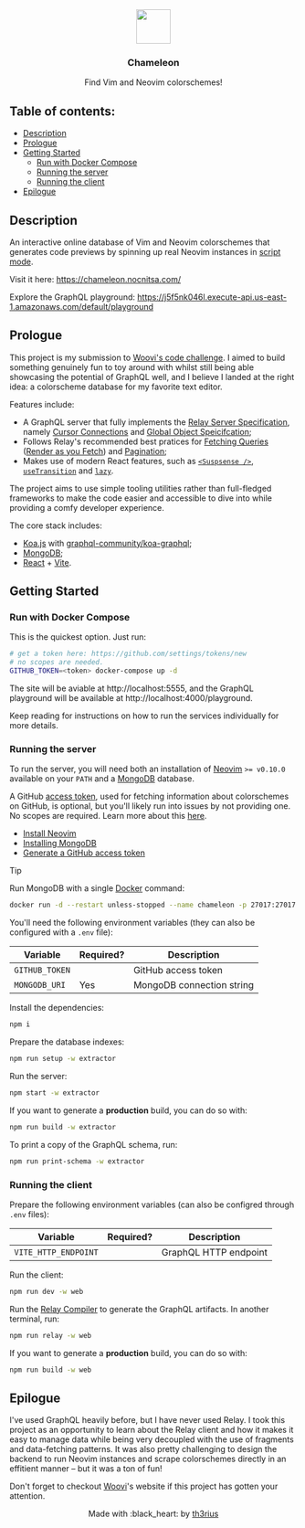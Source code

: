 <div align="center">
    <a href="https://chameleon.nocnitsa.com/" target"_blank"><img src="https://chameleon.nocnitsa.com/vim.svg" width="60" /></a>
    <h3>Chameleon</h3>
    <p>Find Vim and Neovim colorschemes!</p>
</div>

## Table of contents:

- [Description](#description)
- [Prologue](#prologue)
- [Getting Started](#getting-started)
  - [Run with Docker Compose](#run-with-docker-compose)
  - [Running the server](#running-the-server)
  - [Running the client](#running-the-client)
- [Epilogue](#epilogue)

## Description

An interactive online database of Vim and Neovim colorschemes that generates code previews by spinning up real Neovim instances in [script mode](https://neovim.io/doc/user/starting.html#silent-mode).

Visit it here: https://chameleon.nocnitsa.com/

Explore the GraphQL playground: https://j5f5nk046l.execute-api.us-east-1.amazonaws.com/default/playground

## Prologue

This project is my submission to [Woovi's code challenge](https://woovi.com/jobs/challenges/software-engineer/). I aimed to build something genuinely fun to toy around with whilst still being able showcasing the potential of GraphQL well, and I believe I landed at the right idea: a colorscheme database for my favorite text editor.

Features include:

- A GraphQL server that fully implements the [Relay Server Specification](https://relay.dev/docs/guides/graphql-server-specification/), namely [Cursor Connections](https://relay.dev/graphql/connections.htm) and [Global Object Speicifcation](https://relay.dev/docs/guides/graphql-server-specification/);
- Follows Relay's recommended best pratices for [Fetching Queries](https://relay.dev/docs/guided-tour/rendering/queries/) ([Render as you Fetch](https://relay.dev/docs/guided-tour/rendering/queries/#render-as-you-fetch)) and [Pagination](https://relay.dev/docs/guided-tour/list-data/pagination/);
- Makes use of modern React features, such as [`<Suspsense />`](https://react.dev/reference/react/Suspense), [`useTransition`](https://react.dev/reference/react/useTransition) and [`lazy`](https://react.dev/reference/react/lazy).

The project aims to use simple tooling utilities rather than full-fledged frameworks to make the code easier and accessible to dive into while providing a comfy developer experience.

The core stack includes:

- [Koa.js](https://koajs.com/) with [graphql-community/koa-graphql](https://github.com/graphql-community/koa-graphql);
- [MongoDB](https://www.mongodb.com/);
- [React](https://react.dev/) + [Vite](https://vitejs.dev/).

## Getting Started

### Run with Docker Compose

This is the quickest option. Just run:

```sh
# get a token here: https://github.com/settings/tokens/new
# no scopes are needed.
GITHUB_TOKEN=<token> docker-compose up -d
```

The site will be aviable at http://localhost:5555,
and the GraphQL playground will be available at http://localhost:4000/playground.

Keep reading for instructions on how to run the services individually for more details.

### Running the server

To run the server, you will need both an installation of [Neovim](https://neovim.io/) `>= v0.10.0` available on your `PATH` and a [MongoDB](https://www.mongodb.com/) database.

A GitHub [access token](https://docs.github.com/en/authentication/keeping-your-account-and-data-secure/managing-your-personal-access-tokens), used for fetching information about colorschemes on GitHub, is optional, but you'll likely run into issues by not providing one. No scopes are required. Learn more about this [here](https://docs.github.com/en/rest/using-the-rest-api/rate-limits-for-the-rest-api?apiVersion=2022-11-28#primary-rate-limit-for-authenticated-users).

- [Install Neovim](https://github.com/neovim/neovim/blob/master/INSTALL.md)
- [Installing MongoDB](https://www.mongodb.com/resources/products/fundamentals/get-started)
- [Generate a GitHub access token](https://github.com/settings/tokens/new)

> [!TIP]
> Run MongoDB with a single [Docker](https://www.docker.com/) command:
>
> ```sh
> docker run -d --restart unless-stopped --name chameleon -p 27017:27017 mongo
> ```

You'll need the following environment variables (they can also be configured with a `.env` file):

| **Variable**   | **Required?** | **Description**           |
| -------------- | ------------- | ------------------------- |
| `GITHUB_TOKEN` |               | GitHub access token       |
| `MONGODB_URI`  | Yes           | MongoDB connection string |

Install the dependencies:

```sh
npm i
```

Prepare the database indexes:

```sh
npm run setup -w extractor
```

Run the server:

```sh
npm start -w extractor
```

If you want to generate a **production** build, you can do so with:

```sh
npm run build -w extractor
```

To print a copy of the GraphQL schema, run:

```sh
npm run print-schema -w extractor
```

### Running the client

Prepare the following environment variables (can also be configred through `.env` files):

| **Variable**         | **Required?** | **Description**       |
| -------------------- | ------------- | --------------------- |
| `VITE_HTTP_ENDPOINT` |               | GraphQL HTTP endpoint |

Run the client:

```sh
npm run dev -w web
```

Run the [Relay Compiler](https://relay.dev/docs/guides/compiler/) to generate the GraphQL artifacts. In another terminal, run:

```sh
npm run relay -w web
```

If you want to generate a **production** build, you can do so with:

```sh
npm run build -w web
```

## Epilogue

I've used GraphQL heavily before, but I have never used Relay. I took this project as an opportunity to learn about the Relay client and how it makes it easy to manage data while being very decoupled with the use of fragments and data-fetching patterns.
It was also pretty challenging to design the backend to run Neovim instances and scrape colorschemes directly in an effitient manner – but it was a ton of fun!

Don't forget to checkout [Woovi](https://woovi.com/)'s website if this project has gotten your attention.

<p align="center">
  Made with :black_heart: by <a href="https://github.com/th3riu)" target="_blank">th3rius</a>
</p>
